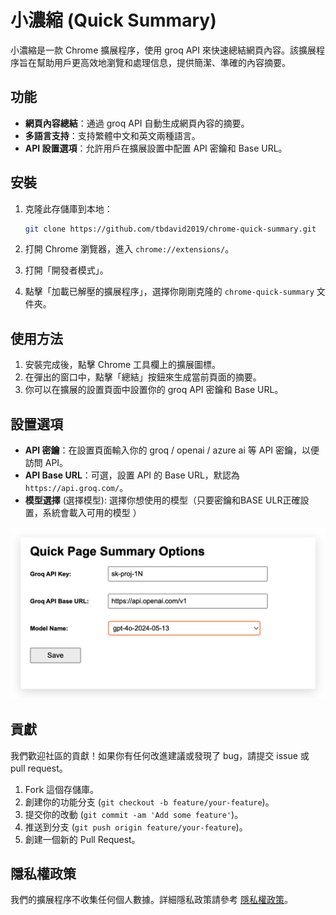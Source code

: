 # 小濃縮 (Quick Summary)

小濃縮是一款 Chrome 擴展程序，使用 groq API 來快速總結網頁內容。該擴展程序旨在幫助用戶更高效地瀏覽和處理信息，提供簡潔、準確的內容摘要。

## 功能

- **網頁內容總結**：通過 groq API 自動生成網頁內容的摘要。
- **多語言支持**：支持繁體中文和英文兩種語言。
- **API 設置選項**：允許用戶在擴展設置中配置 API 密鑰和 Base URL。

## 安裝

1. 克隆此存儲庫到本地：
    ```bash
    git clone https://github.com/tbdavid2019/chrome-quick-summary.git
    ```

2. 打開 Chrome 瀏覽器，進入 `chrome://extensions/`。

3. 打開「開發者模式」。

4. 點擊「加載已解壓的擴展程序」，選擇你剛剛克隆的 `chrome-quick-summary` 文件夾。

## 使用方法

1. 安裝完成後，點擊 Chrome 工具欄上的擴展圖標。
2. 在彈出的窗口中，點擊「總結」按鈕來生成當前頁面的摘要。
3. 你可以在擴展的設置頁面中設置你的 groq API 密鑰和 Base URL。

## 設置選項

- **API 密鑰**：在設置頁面輸入你的 groq / openai / azure ai 等 API 密鑰，以便訪問 API。
- **API Base URL**：可選，設置 API 的 Base URL，默認為 `https://api.groq.com/`。
- **模型選擇** (選擇模型): 選擇你想使用的模型（只要密鑰和BASE ULR正確設置，系統會載入可用的模型 ）

![alt text](image.png)

## 貢獻

我們歡迎社區的貢獻！如果你有任何改進建議或發現了 bug，請提交 issue 或 pull request。

1. Fork 這個存儲庫。
2. 創建你的功能分支 (`git checkout -b feature/your-feature`)。
3. 提交你的改動 (`git commit -am 'Add some feature'`)。
4. 推送到分支 (`git push origin feature/your-feature`)。
5. 創建一個新的 Pull Request。

## 隱私權政策
我們的擴展程序不收集任何個人數據。詳細隱私政策請參考 [隱私權政策](https://blog.david888.com/2024/09/chrome-extension.html)。

